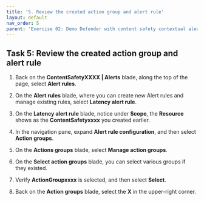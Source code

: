 ```yaml
---
title: '5. Review the created action group and alert rule'
layout: default
nav_order: 5
parent: 'Exercise 02: Demo Defender with content safety contextual alert from AOAI'
---
```


## Task 5: Review the created action group and alert rule


1. Back on the **ContentSafetyXXXX | Alerts** blade, along the top of the page, select **Alert rules**.

1. On the **Alert rules** blade, where you can create new Alert rules and manage existing rules, select **Latency alert rule**.

1. On the **Latency alert rule** blade, notice under **Scope**, the **Resource** shows as the **ContentSafetyxxxx** you created earlier.

1. In the navigation pane, expand **Alert rule configuration**, and then select **Action groups**.

1. On the **Actions groups** blade, select **Manage action groups**.

1. On the **Select action groups** blade, you can select various groups if they existed.

1. Verify **ActionGroupxxxx** is selected, and then select **Select**.

1. Back on the **Action groups** blade, select the **X** in the upper-right corner.
